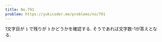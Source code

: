 ```yaml
---
title: No.791
problem: https://yukicoder.me/problems/no/791
---
```

1文字目が `1` で残りが `3` かどうかを確認する. そうであれば文字数-1が答えとなる.

